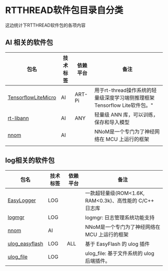 # RTTHREAD软件包目录自分类

这边统计下RTTHREAD软件包的各项内容

## AI 相关的软件包

| 包名                                                         | 技术标签 | 依赖平台 | 备注                                                         |
| ------------------------------------------------------------ | -------- | -------- | ------------------------------------------------------------ |
| [TensorflowLiteMicro](https://github.com/QingChuanWS/TensorflowLiteMicro) | AI       | ART-Pi   | 用于rt-thread操作系统的轻量级深度学习端侧推理框架Tensorflow Lite软件包。" |
| [rt-libann](https://github.com/wuhanstudio/rt-libann)        | AI       | ANY      | 轻量级 ANN 库，可以训练，保存和导入模型                      |
| [nnom](https://github.com/majianjia/nnom)                    | AI       |          | NNoM是一个专门为了神经网络在 MCU 上运行的框架                |
|                                                              |          |          |                                                              |

##  log相关的软件包

| 包名                                                         | 技术标签 | 依赖平台 | 备注                                                    |
| ------------------------------------------------------------ | -------- | -------- | ------------------------------------------------------- |
| [EasyLogger](https://github.com/armink-rtt-pkgs/EasyLogger)  | LOG      |          | 一款超轻量级(ROM<1.6K, RAM<0.3k)、高性能的 C/C++ 日志库 |
| [logmgr](https://github.com/RT-Thread-packages/logmgr)       | LOG      |          | logmgr: 日志管理系统功能支持                            |
| [nnom](https://github.com/majianjia/nnom)                    | AI       |          | NNoM是一个专门为了神经网络在 MCU 上运行的框架           |
| [ulog_easyflash](https://github.com/armink-rtt-pkgs/ulog_easyflash) | LOG      | ALL      | 基于 EasyFlash 的 ulog 插件                             |
| [ulog_file](https://github.com/RT-Thread-packages/ulog_file) | LOG      |          | ulog_file: 基于文件系统的 ulog 后端插件。               |



